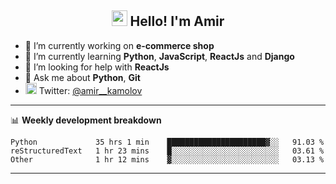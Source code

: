 <h2 align="center"><img src="https://media.giphy.com/media/hvRJCLFzcasrR4ia7z/giphy.gif" width="25px"> Hello! I'm Amir</h2>

- 🔭 I’m currently working on **e-commerce shop**
- 🌱 I’m currently learning **Python**, **JavaScript**, **ReactJs** and **Django**
- 🤔 I’m looking for help with **ReactJs**
- 💬 Ask me about **Python**, **Git**
- <img alt="Amir Kamolov | Twitter" width="18px" src="https://raw.githubusercontent.com/peterthehan/peterthehan/master/assets/twitter.svg" /> Twitter: [@amir__kamolov ](https://twitter.com/amir__kamolov)

---

📊 **Weekly development breakdown**
<!--START_SECTION:waka-->

```text
Python             35 hrs 1 min    ██████████████████████▓░░   91.03 %
reStructuredText   1 hr 23 mins    █░░░░░░░░░░░░░░░░░░░░░░░░   03.61 %
Other              1 hr 12 mins    ▓░░░░░░░░░░░░░░░░░░░░░░░░   03.13 %
```

<!--END_SECTION:waka-->

---
